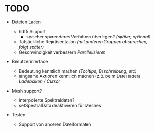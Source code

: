 # TODO

- Dateien Laden
  - hdf5 Support
	- speicher sparenderes Verfahren überlegen? _(später, optional)_
  - Tatsächliche Repräsentation _(mit anderen Gruppen absprechen, folgt später)_
  - Geschwindigkeit verbessern _Parallelisieren_

- Benutzerinterface
  - Bedeutung kenntlich machen _(Tooltips, Beschreibung, etc)_
  - langsame Aktionen kenntlich machen (z.B. beim Datei laden) _Ladebalken / Cursor_

- Mesh support?
  - interpolierte Spektraldaten?
  - setSpectralData deaktivieren für Meshes

- Testen
  - Support von anderen Dateiformaten
